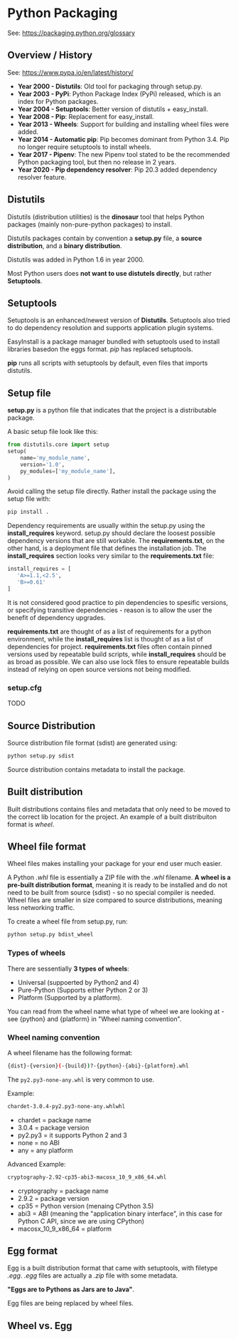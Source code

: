 # Python Packaging
See: https://packaging.python.org/glossary


## Overview / History
See: https://www.pypa.io/en/latest/history/
* **Year 2000 - Distutils**: Old tool for packaging through setup.py. 
* **Year 2003 - PyPi**: Python Package Index (PyPi) released, which is an index for Python packages. 
* **Year 2004 - Setuptools**: Better version of distutils + easy_install.
* **Year 2008 - Pip**: Replacement for easy_install. 
* **Year 2013 - Wheels**: Support for building and installing wheel files were added. 
* **Year 2014 - Automatic pip**: Pip becomes dominant from Python 3.4. Pip no longer require setuptools to install wheels.
* **Year 2017 - Pipenv**: The new Pipenv tool stated to be the recommended Python packaging tool, but then no release in 2 years.
* **Year 2020 - Pip dependency resolver**: Pip 20.3 added dependency resolver feature.



## Distutils
Distutils (distribution utilities) is the **dinosaur** tool that helps Python packages (mainly non-pure-python packages) to install. 

Distutils packages contain by convention a **setup.py** file, a **source distribution**, and a **binary distribution**. 

Distutils was added in Python 1.6 in year 2000.

Most Python users does **not want to use distutels directly**, but rather **Setuptools**. 



## Setuptools
Setuptools is an enhanced/newest version of **Distutils**. Setuptools also tried to do dependency resolution and supports application plugin systems.

EasyInstall is a package manager bundled with setuptools used to install libraries basedon the eggs format. *pip* has replaced setuptools.

**pip** runs all scripts with setuptools by default, even files that imports distutils.



## Setup file
**setup.py** is a python file that indicates that the project is a distributable package.

A basic setup file look like this: 
```python
from distutils.core import setup
setup(
    name='my_module_name',
    version='1.0',
    py_modules=['my_module_name'],
)
```

Avoid calling the setup file directly. Rather install the package using the setup file with:
```bash
pip install .
```

Dependency requirements are usually within the setup.py using the **install_requires** keyword. setup.py should declare the loosest possible dependency versions that are still workable. The **requirements.txt**, on the other hand, is a deployment file that defines the installation job. The **install_requires** section looks very similar to the **requirements.txt** file:
```python
install_requires = [
   'A>=1.1,<2.5',
   'B>=0.61'
]
```

It is not considered good practice to pin dependencies to spesific versions, or specifying transitive dependencies - reason is to allow the user the benefit of dependency upgrades.

**requirements.txt** are thought of as a list of requirements for a python environment, while the **install_requires** list is thought of as a list of dependencies for project. **requirements.txt** files often contain pinned versions used by repeatable build scripts, while **install_requires** should be as broad as possible. We can also use lock files to ensure repeatable builds instead of relying on open source versions not being modified.

### setup.cfg
TODO


## Source Distribution
Source distribution file format (sdist) are generated using:
```bash
python setup.py sdist
```
Source distribution contains metadata to install the package.



## Built distribution
Built distributions contains files and metadata that only need to be moved to the correct lib location for the project. An example of a built distribuiton format is *wheel*. 



## Wheel file format
Wheel files makes installing your package for your end user much easier.

A Python *.whl* file is essentially a ZIP file with the *.whl* filename. **A wheel is a pre-built distribution format**, meaning it is ready to be installed and do not need to be built from source (sdist) - so no special compiler is needed. Wheel files are smaller in size compared to source distributions, meaning less networking traffic.

To create a wheel file from setup.py, run:
```bash
python setup.py bdist_wheel
```

### Types of wheels
There are sessentially **3 types of wheels**:
* Universal (suppoerted by Python2 and 4)
* Pure-Python (Supports either Python 2 or 3)
* Platform (Supported by a platform). 

You can read from the wheel name what type of wheel we are looking at - see {python} and {platform} in "Wheel naming convention". 

### Wheel naming convention
A wheel filename has the following format:
```bash
{dist}-{version}(-{build})?-{python}-{abi}-{platform}.whl
```

The `py2.py3-none-any.whl` is very common to use.

Example:
```bash
chardet-3.0.4-py2.py3-none-any.whlwhl
```
* chardet = package name
* 3.0.4 = package version
* py2.py3 = it supports Python 2 and 3
* none = no ABI
* any = any platform

Advanced Example:
```bash
cryptography-2.92-cp35-abi3-macosx_10_9_x86_64.whl
```
* cryptography = package name
* 2.9.2 = package version
* cp35 = Python version (menaing CPython 3.5)
* abi3 = ABI (meaning the "application binary interface", in this case for Python C API, since we are using CPython)
* macosx_10_9_x86_64 = platform


## Egg format
Egg is a built distribution format that came with setuptools, with filetype *.egg*. *.egg* files are actually a *.zip* file with some metadata.

**"Eggs are to Pythons as Jars are to Java"**.

Egg files are being replaced by wheel files.



## Wheel vs. Egg
